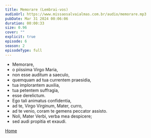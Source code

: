 ```yaml
---
title: Memorare (Lembrai-vos)
audioUrl: https://www.missaosalvaialmas.com.br/audio/memorare.mp3
pubDate: Mar 31 2024 00:06:06
duration: 00:00:33
size: 0.96
cover: ""
explicit: true
episode: 6
season: 2
episodeType: full
---
```


  - Memorare,
  - o piissima Virgo Maria,
  - non esse auditum a saeculo,
  - quemquam ad tua currentem praesidia,
  - tua implorantem auxilia,
  - tua petentem suffragia,
  - esse derelictum.
  - Ego tali animatus confidentia,
  - ad te, Virgo Virginum, Mater, curro,
  - ad te venio, coram te gemens peccator assisto.
  - Noli, Mater Verbi, verba mea despicere;
  - sed audi propitia et exaudi.

<div class="text-center mt-16">
  <a class="btn btn-accent mt-9" href="/">Home</a>
</div>